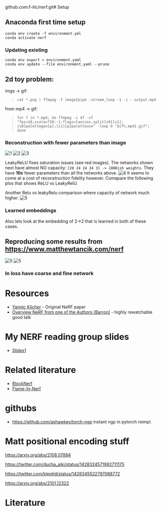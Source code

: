 github.com:f-ilic/nerf.git# Setup

## Anaconda first time setup
```
conda env create -f environment.yml
conda activate nerf
```

### Updating existing
```
conda env export > environment.yaml
conda env update --file environment.yaml --prune
```


## 2d toy problem:
imgs -> gif:
> ```cat *.png | ffmpeg -f image2pipe -stream_loop -1 -i - output.mp4```

from mp4 -> gif:
> ```for f in *.mp4; do ffmpeg -i $f -vf "fps=10,scale=720:-1:flags=lanczos,split[s0][s1];[s0]palettegen[p];[s1][p]paletteuse" -loop 0 "${f%.mp4}.gif"; done```

### Reconstruction with fewer parameters than image
![1](toy/output_videos/smaller_net____100percent.gif)
![2](toy/output_videos/smaller_net____050percent.gif)
![3](toy/output_videos/smaller_net____010percent.gif)

LeakyReLU fixes saturation issues (see red images). The networks shown next have almost NO capacity:
`[20 24 24 24 3] -> 1800ish weights`. They have **10x** fewer parameters than all the networks above.
![4](toy/output_videos/tiny_net____010percent_leakyReLU.gif)
It seems to come at a cost of reconstruction fidelity however.
Comapare the following plos that shows ReLU vs LeakyRelU.

Another Relu vs leakyRelu comparison where capacity of network much higher.
![5](toy/output_videos/relu_vs_leakyrelu.gif)

### Learned embeddings
Also lets look at the embedding of 2->2 that is learned in both of these cases.



## Reproducing some results from https://www.matthewtancik.com/nerf

![5](toy/output/lion/img_output.gif)
![5](toy/output/lion/metrics_output.gif)



### In loss have coarse and fine network

# Resources


* [Yannic Kilcher](https://www.youtube.com/watch?v=CRlN-cYFxTk) - Original NeRF paper
* [Overview NeRF from one of the Authors (Barron)](https://www.youtube.com/watch?v=HfJpQCBTqZs)  - highly rewatchable good talk


# My NERF reading group slides
* [Slides1](https://files.icg.tugraz.at/f/8e753b931694420f9115/)


# Related literature
* [BlockNerf](https://arxiv.org/pdf/2202.05263.pdf)
* [Flame-In-Nerf](https://arxiv.org/pdf/2108.04913.pdf)

# githubs 

* https://github.com/ashawkey/torch-ngp instant ngp in pytorch reimpl.


# Matt positional encoding stuff


https://arxiv.org/abs/2108.07884

https://twitter.com/ducha_aiki/status/1428324571992711175

https://twitter.com/kleptid/status/1428345522797088772

https://arxiv.org/abs/2101.12322


# Literature
